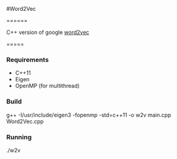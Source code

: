 ﻿#Word2Vec

======

C++ version of google [word2vec](http://code.google.com/p/word2vec/)

=====

### Requirements

* C++11
* Eigen
* OpenMP (for multithread)

### Build

g++ -I/usr/include/eigen3 -fopenmp -std=c++11 -o w2v main.cpp Word2Vec.cpp

### Running

./w2v
